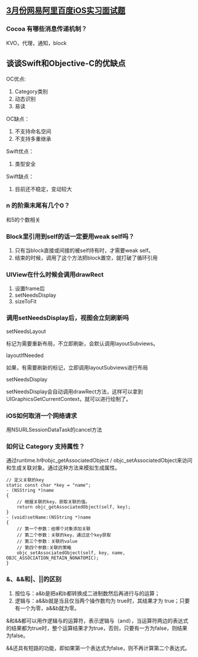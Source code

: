 ## [3月份网易阿里百度iOS实习面试题](http://linlexus.com/interview_problem_for_ali_baidu_netease/)

### Cocoa 有哪些消息传递机制？
KVO，代理，通知，block

## 谈谈Swift和Objective-C的优缺点

OC优点:
	
1. Category类别
2. 动态识别
3. 易读

OC缺点：

1. 不支持命名空间
2. 不支持多重继承
 
Swift优点：

1. 类型安全

Swift缺点：  

1. 目前还不稳定，变动较大

### n 的阶乘末尾有几个0？
和5的个数相关
### Block里引用到self的话一定要用weak self吗？
1. 只有当block直接或间接的被self持有时，才需要weak self。
2. 结束的时候，调用了这个方法把block置空，就打破了循环引用
### UIView在什么时候会调用drawRect
1. 设置frame后
2. setNeedsDisplay
3. sizeToFit
### 调用setNeedsDisplay后，视图会立刻刷新吗
setNeedsLayout

标记为需要重新布局，不立即刷新，会默认调用layoutSubviews。

layoutIfNeeded

如果，有需要刷新的标记，立即调用layoutSubviews进行布局

setNeedsDisplay

setNeedsDisplay会自动调用drawRect方法，这样可以拿到 UIGraphicsGetCurrentContext，就可以进行绘制了。

### iOS如何取消一个网络请求
用NSURLSessionDataTask的cancel方法

### 如何让 Category 支持属性？

通过runtime.h中objc_getAssociatedObject / objc_setAssociatedObject来访问和生成关联对象。通过这种方法来模拟生成属性。


	// 定义关联的key
	static const char *key = "name";
	- (NSString *)name
	{
	    // 根据关联的key，获取关联的值。
	    return objc_getAssociatedObject(self, key);
	}
	- (void)setName:(NSString *)name
	{
	    // 第一个参数：给哪个对象添加关联
	    // 第二个参数：关联的key，通过这个key获取
	    // 第三个参数：关联的value
	    // 第四个参数:关联的策略
	    objc_setAssociatedObject(self, key, name, OBJC_ASSOCIATION_RETAIN_NONATOMIC);
	}
	
### &、&&和|、||的区别

1. 按位与：a&b是把a和b都转换成二进制数然后再进行与的运算；
2. 逻辑与：a&&b就是当且仅当两个操作数均为 true时，其结果才为 true；只要有一个为零，a&&b就为零。

&和&&都可以用作逻辑与的运算符，表示逻辑与（and），当运算符两边的表达式的结果都为true时，整个运算结果才为true，否则，只要有一方为false，则结果为false。

&&还具有短路的功能，即如果第一个表达式为false，则不再计算第二个表达式。












